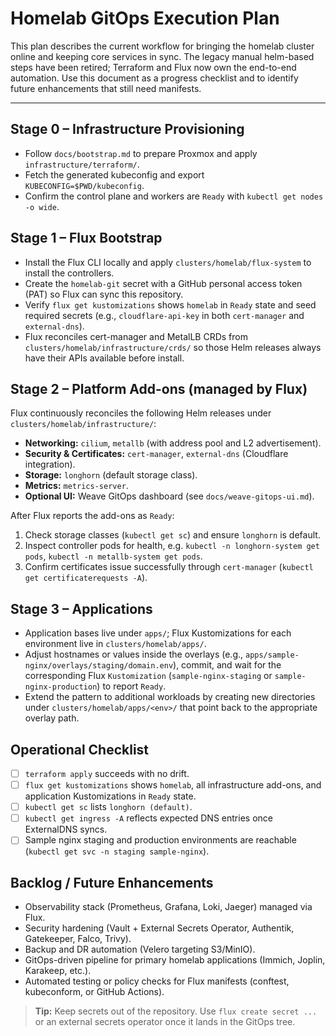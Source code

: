 # Homelab GitOps Execution Plan

This plan describes the current workflow for bringing the homelab cluster online and keeping core services in sync. The legacy manual helm-based steps have been retired; Terraform and Flux now own the end-to-end automation. Use this document as a progress checklist and to identify future enhancements that still need manifests.

---

## Stage 0 – Infrastructure Provisioning

- Follow `docs/bootstrap.md` to prepare Proxmox and apply `infrastructure/terraform/`.
- Fetch the generated kubeconfig and export `KUBECONFIG=$PWD/kubeconfig`.
- Confirm the control plane and workers are `Ready` with `kubectl get nodes -o wide`.

## Stage 1 – Flux Bootstrap

- Install the Flux CLI locally and apply `clusters/homelab/flux-system` to install the controllers.
- Create the `homelab-git` secret with a GitHub personal access token (PAT) so Flux can sync this repository.
- Verify `flux get kustomizations` shows `homelab` in `Ready` state and seed required secrets (e.g., `cloudflare-api-key` in both `cert-manager` and `external-dns`).
- Flux reconciles cert-manager and MetalLB CRDs from `clusters/homelab/infrastructure/crds/` so those Helm releases always have their APIs available before install.

## Stage 2 – Platform Add-ons (managed by Flux)

Flux continuously reconciles the following Helm releases under `clusters/homelab/infrastructure/`:

- **Networking:** `cilium`, `metallb` (with address pool and L2 advertisement).
- **Security & Certificates:** `cert-manager`, `external-dns` (Cloudflare integration).
- **Storage:** `longhorn` (default storage class).
- **Metrics:** `metrics-server`.
- **Optional UI:** Weave GitOps dashboard (see `docs/weave-gitops-ui.md`).

After Flux reports the add-ons as `Ready`:

1. Check storage classes (`kubectl get sc`) and ensure `longhorn` is default.
2. Inspect controller pods for health, e.g. `kubectl -n longhorn-system get pods`, `kubectl -n metallb-system get pods`.
3. Confirm certificates issue successfully through `cert-manager` (`kubectl get certificaterequests -A`).

## Stage 3 – Applications

- Application bases live under `apps/`; Flux Kustomizations for each environment live in `clusters/homelab/apps/`.
- Adjust hostnames or values inside the overlays (e.g., `apps/sample-nginx/overlays/staging/domain.env`), commit, and wait for the corresponding Flux `Kustomization` (`sample-nginx-staging` or `sample-nginx-production`) to report `Ready`.
- Extend the pattern to additional workloads by creating new directories under `clusters/homelab/apps/<env>/` that point back to the appropriate overlay path.

## Operational Checklist

- [ ] `terraform apply` succeeds with no drift.
- [ ] `flux get kustomizations` shows `homelab`, all infrastructure add-ons, and application Kustomizations in `Ready` state.
- [ ] `kubectl get sc` lists `longhorn (default)`.
- [ ] `kubectl get ingress -A` reflects expected DNS entries once ExternalDNS syncs.
- [ ] Sample nginx staging and production environments are reachable (`kubectl get svc -n staging sample-nginx`).

## Backlog / Future Enhancements

- Observability stack (Prometheus, Grafana, Loki, Jaeger) managed via Flux.
- Security hardening (Vault + External Secrets Operator, Authentik, Gatekeeper, Falco, Trivy).
- Backup and DR automation (Velero targeting S3/MinIO).
- GitOps-driven pipeline for primary homelab applications (Immich, Joplin, Karakeep, etc.).
- Automated testing or policy checks for Flux manifests (conftest, kubeconform, or GitHub Actions).

> **Tip:** Keep secrets out of the repository. Use `flux create secret ...` or an external secrets operator once it lands in the GitOps tree.

